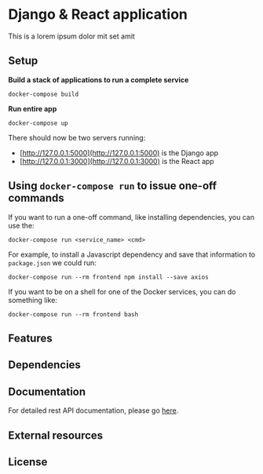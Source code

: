 # Django & React application

This is a lorem ipsum dolor mit set amit

## Setup

**Build a stack of applications to run a complete service**
```
docker-compose build
```

**Run entire app**
```
docker-compose up
```

There should now be two servers running:
- [http://127.0.0.1:5000](http://127.0.0.1:5000) is the Django app
- [http://127.0.0.1:3000](http://127.0.0.1:3000) is the React app

## Using `docker-compose run` to issue one-off commands

If you want to run a one-off command, like installing dependencies, you can use the:
```
docker-compose run <service_name> <cmd>
```

For example, to install a Javascript dependency and save that information to `package.json` we could run:
```
docker-compose run --rm frontend npm install --save axios
```

If you want to be on a shell for one of the Docker services, you can do something like:
```
docker-compose run --rm frontend bash
```

## Features


## Dependencies


## Documentation

For detailed rest API documentation, please go [here](https://github.com/gpiechnik2/popita/blob/master/API.md).

## External resources


## License
